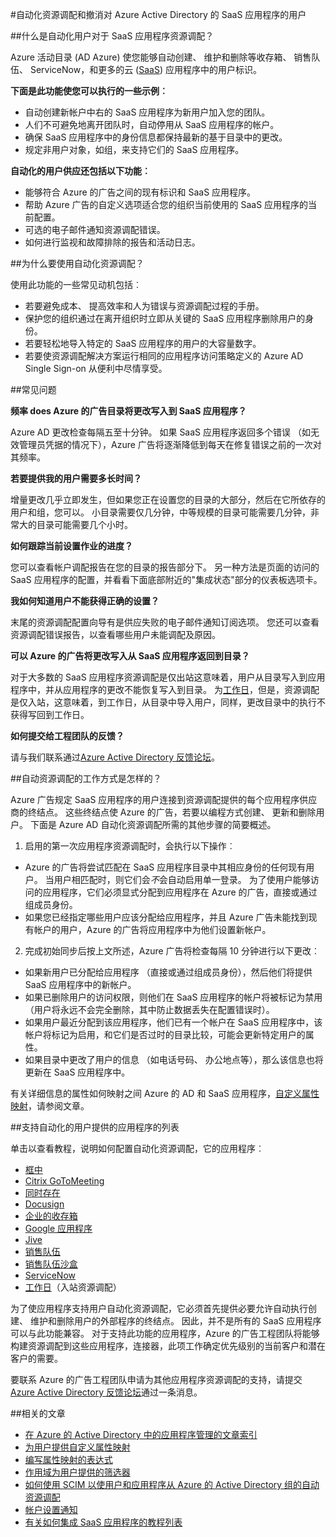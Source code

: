 <properties
    pageTitle="自动化的 SaaS 应用程序用户在 Azure AD 供应 |Microsoft Azure"
    description="介绍如何使用 Azure 广告自动供应，消除资源调配，并不断更新跨多个第三方 SaaS 应用程序的用户帐户。"
    services="active-directory"
    documentationCenter=""
    authors="asmalser-msft"
    manager="femila"
    editor=""/>

<tags
    ms.service="active-directory"
    ms.devlang="na"
    ms.topic="article"
    ms.tgt_pltfrm="na"
    ms.workload="identity"
    ms.date="02/09/2016"
    ms.author="asmalser-msft"/>

#<a name="automate-user-provisioning-and-deprovisioning-to-saas-applications-with-azure-active-directory"></a>自动化资源调配和撤消对 Azure Active Directory 的 SaaS 应用程序的用户

##<a name="what-is-automated-user-provisioning-for-saas-apps"></a>什么是自动化用户对于 SaaS 应用程序资源调配？

Azure 活动目录 (AD Azure) 使您能够自动创建、 维护和删除等收存箱、 销售队伍、 ServiceNow，和更多的云 ([SaaS](https://azure.microsoft.com/overview/what-is-saas/)) 应用程序中的用户标识。

**下面是此功能使您可以执行的一些示例︰**

- 自动创建新帐户中右的 SaaS 应用程序为新用户加入您的团队。
- 人们不可避免地离开团队时，自动停用从 SaaS 应用程序的帐户。
- 确保 SaaS 应用程序中的身份信息都保持最新的基于目录中的更改。
- 规定非用户对象，如组，来支持它们的 SaaS 应用程序。

**自动化的用户供应还包括以下功能︰**

- 能够符合 Azure 的广告之间的现有标识和 SaaS 应用程序。
- 帮助 Azure 广告的自定义选项适合您的组织当前使用的 SaaS 应用程序的当前配置。
- 可选的电子邮件通知资源调配错误。
- 如何进行监视和故障排除的报告和活动日志。

##<a name="why-use-automated-provisioning"></a>为什么要使用自动化资源调配？

使用此功能的一些常见动机包括︰

- 若要避免成本、 提高效率和人为错误与资源调配过程的手册。
- 保护您的组织通过在离开组织时立即从关键的 SaaS 应用程序删除用户的身份。
- 若要轻松地导入特定的 SaaS 应用程序的用户的大容量数字。
- 若要使资源调配解决方案运行相同的应用程序访问策略定义的 Azure AD Single Sign-on 从便利中尽情享受。

##<a name="frequently-asked-questions"></a>常见问题

**频率 does Azure 的广告目录将更改写入到 SaaS 应用程序？**

Azure AD 更改检查每隔五至十分钟。 如果 SaaS 应用程序返回多个错误 （如无效管理员凭据的情况下），Azure 广告将逐渐降低到每天在修复错误之前的一次对其频率。

**若要提供我的用户需要多长时间？**

增量更改几乎立即发生，但如果您正在设置您的目录的大部分，然后在它所依存的用户和组，您可以。 小目录需要仅几分钟，中等规模的目录可能需要几分钟，非常大的目录可能需要几个小时。

**如何跟踪当前设置作业的进度？**

您可以查看帐户调配报告在您的目录的报告部分下。 另一种方法是页面的访问的 SaaS 应用程序的配置，并看看下面底部附近的"集成状态"部分的仪表板选项卡。

**我如何知道用户不能获得正确的设置？**

末尾的资源调配配置向导有是供应失败的电子邮件通知订阅选项。 您还可以查看资源调配错误报告，以查看哪些用户未能调配及原因。

**可以 Azure 的广告将更改写入从 SaaS 应用程序返回到目录？**

对于大多数的 SaaS 应用程序资源调配是仅出站这意味着，用户从目录写入到应用程序中，并从应用程序的更改不能恢复写入到目录。 为[工作日](https://msdn.microsoft.com/library/azure/dn762434.aspx)，但是，资源调配是仅入站，这意味着，到工作日，从目录中导入用户，同样，更改目录中的执行不获得写回到工作日。

**如何提交给工程团队的反馈？**

请与我们联系通过[Azure Active Directory 反馈论坛](https://feedback.azure.com/forums/169401-azure-active-directory/)。

##<a name="how-does-automated-provisioning-work"></a>自动资源调配的工作方式是怎样的？

Azure 广告规定 SaaS 应用程序的用户连接到资源调配提供的每个应用程序供应商的终结点。 这些终结点使 Azure 的广告，若要以编程方式创建、 更新和删除用户。 下面是 Azure AD 自动化资源调配所需的其他步骤的简要概述。

1. 启用的第一次应用程序资源调配时，会执行以下操作︰
 - Azure 的广告将尝试匹配在 SaaS 应用程序目录中其相应身份的任何现有用户。 当用户相匹配时，则它们会*不*会自动启用单一登录。 为了使用户能够访问的应用程序，它们必须显式分配到应用程序在 Azure 的广告，直接或通过组成员身份。
 - 如果您已经指定哪些用户应该分配给应用程序，并且 Azure 广告未能找到现有帐户的用户，Azure 的广告将应用程序中为他们设置新帐户。
2. 完成初始同步后按上文所述，Azure 广告将检查每隔 10 分钟进行以下更改︰
 - 如果新用户已分配给应用程序 （直接或通过组成员身份），然后他们将提供 SaaS 应用程序中的新帐户。
 - 如果已删除用户的访问权限，则他们在 SaaS 应用程序的帐户将被标记为禁用 （用户将永远不会完全删除，其中防止数据丢失在配置错误时）。
 - 如果用户最近分配到该应用程序，他们已有一个帐户在 SaaS 应用程序中，该帐户将标记为启用，和它们是否过时的目录比较，可能会更新特定用户的属性。
 - 如果目录中更改了用户的信息 （如电话号码、 办公地点等），那么该信息也将更新在 SaaS 应用程序中。

有关详细信息的属性如何映射之间 Azure 的 AD 和 SaaS 应用程序，[自定义属性映射](active-directory-saas-customizing-attribute-mappings.md)，请参阅文章。

##<a name="list-of-apps-that-support-automated-user-provisioning"></a>支持自动化的用户提供的应用程序的列表

单击以查看教程，说明如何配置自动化资源调配，它的应用程序︰

- [框中](http://go.microsoft.com/fwlink/?LinkId=286016)
- [Citrix GoToMeeting](http://go.microsoft.com/fwlink/?LinkId=309580)
- [同时存在](http://go.microsoft.com/fwlink/?LinkId=309575)
- [Docusign](http://go.microsoft.com/fwlink/?LinkId=403254)
- [企业的收存箱](http://go.microsoft.com/fwlink/?LinkId=309581)
- [Google 应用程序](http://go.microsoft.com/fwlink/?LinkId=309577)
- [Jive](http://go.microsoft.com/fwlink/?LinkId=309591)
- [销售队伍](http://go.microsoft.com/fwlink/?LinkId=286017)
- [销售队伍沙盒](http://go.microsoft.com/fwlink/?LinkId=327869)
- [ServiceNow](http://go.microsoft.com/fwlink/?LinkId=309587)
- [工作日](http://go.microsoft.com/fwlink/?LinkId=690250)（入站资源调配）

为了使应用程序支持用户自动化资源调配，它必须首先提供必要允许自动执行创建、 维护和删除用户的外部程序的终结点。 因此，并不是所有的 SaaS 应用程序可以与此功能兼容。 对于支持此功能的应用程序，Azure 的广告工程团队将能够构建资源调配到这些应用程序，连接器，此项工作确定优先级别的当前客户和潜在客户的需要。

要联系 Azure 的广告工程团队申请为其他应用程序资源调配的支持，请提交[Azure Active Directory 反馈论坛](https://feedback.azure.com/forums/169401-azure-active-directory/)通过一条消息。

##<a name="related-articles"></a>相关的文章

- [在 Azure 的 Active Directory 中的应用程序管理的文章索引](active-directory-apps-index.md)
- [为用户提供自定义属性映射](active-directory-saas-customizing-attribute-mappings.md)
- [编写属性映射的表达式](active-directory-saas-writing-expressions-for-attribute-mappings.md)
- [作用域为用户提供的筛选器](active-directory-saas-scoping-filters.md)
- [如何使用 SCIM 以使用户和应用程序从 Azure 的 Active Directory 组的自动资源调配](active-directory-scim-provisioning.md)
- [帐户设置通知](active-directory-saas-account-provisioning-notifications.md)
- [有关如何集成 SaaS 应用程序的教程列表](active-directory-saas-tutorial-list.md)
